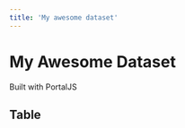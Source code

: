 ```yaml
---
title: 'My awesome dataset'
---
```


# My Awesome Dataset

Built with PortalJS

## Table

<Table url="data.csv" />
